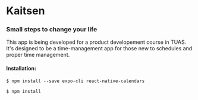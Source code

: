 # Kaitsen

### Small steps to change your life

This app is being developed for a product developement course in TUAS. It's designed to be a time-management app for those new to schedules and proper time management. 



#### Installation:

```$ npm install --save expo-cli react-native-calendars```

```$ npm install```
